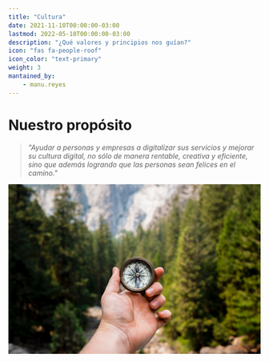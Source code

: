 ```yaml
---
title: "Cultura"
date: 2021-11-10T00:00:00-03:00
lastmod: 2022-05-10T00:00:00-03:00
description: "¿Qué valores y principios nos guían?"
icon: "fas fa-people-roof"
icon_color: "text-primary"
weight: 3
mantained_by:
    - manu.reyes
---
```


# Nuestro propósito

> _"Ayudar a personas y empresas a digitalizar sus servicios y mejorar su cultura digital, no sólo de manera rentable, creativa y eficiente, sino que además logrando que las personas sean felices en el camino."_

![purpose-image](./purpose.jpeg)
